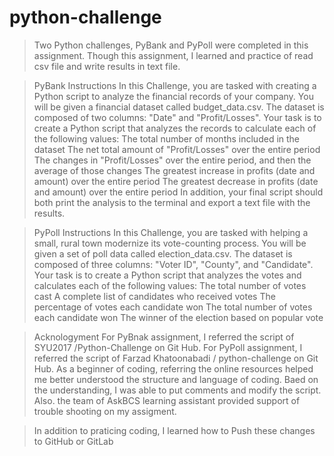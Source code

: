 # python-challenge
>Two Python challenges, PyBank and PyPoll were completed in this assignment. Though this assignment, I learned and practice of read csv file and write results in text file.

>PyBank Instructions
In this Challenge, you are tasked with creating a Python script to analyze the financial records of your company. You will be given a financial dataset called budget_data.csv. The dataset is composed of two columns: "Date" and "Profit/Losses".
Your task is to create a Python script that analyzes the records to calculate each of the following values:
The total number of months included in the dataset
The net total amount of "Profit/Losses" over the entire period
The changes in "Profit/Losses" over the entire period, and then the average of those changes
The greatest increase in profits (date and amount) over the entire period
The greatest decrease in profits (date and amount) over the entire period
In addition, your final script should both print the analysis to the terminal and export a text file with the results.

>PyPoll Instructions
In this Challenge, you are tasked with helping a small, rural town modernize its vote-counting process.
You will be given a set of poll data called election_data.csv. The dataset is composed of three columns: "Voter ID", "County", and "Candidate". Your task is to create a Python script that analyzes the votes and calculates each of the following values:
The total number of votes cast
A complete list of candidates who received votes
The percentage of votes each candidate won
The total number of votes each candidate won
The winner of the election based on popular vote

> Acknologyment 
  For PyBnak assignment, I referred the script of SYU2017 /Python-Challenge on Git Hub. 
  For PyPoll assignment, I referred the script of Farzad Khatoonabadi / python-challenge on Git Hub.
  As a beginner of coding, referring the online resources helped me better understood the structure and language of coding. Baed on the understanding, I was able to put comments and modify the script. Also. the team of AskBCS learning assistant provided support of trouble shooting on my assigment.

>In addition to praticing coding, I learned how to Push these changes to GitHub or GitLab



